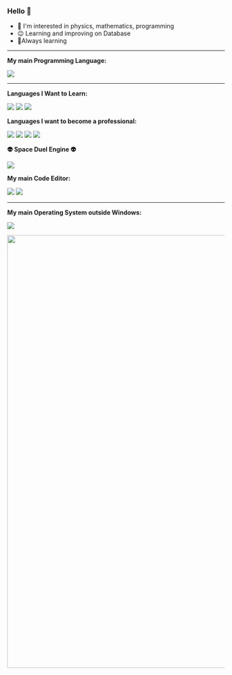 ### Hello 👋


- 🧐  I'm interested in  physics, mathematics, programming 
- 😉 Learning and improving on Database
- 🖖Always learning


-----

**My main Programming Language:**

![](https://img.shields.io/badge/C%23-239120?style=for-the-badge&logo=c-sharp&logoColor=white)

------
**Languages I Want to Learn:**

![](https://img.shields.io/badge/C-00599C?style=for-the-badge&logo=c&logoColor=white)
![](https://img.shields.io/badge/Rust-000000?style=for-the-badge&logo=rust&logoColor=white)
![](https://img.shields.io/badge/Python-FFD43B?style=for-the-badge&logo=python&logoColor=darkgreen)

**Languages I want to become a professional:**

![](https://img.shields.io/badge/C%23-239120?style=for-the-badge&logo=c-sharp&logoColor=white)
![](https://img.shields.io/badge/C%2B%2B-00599C?style=for-the-badge&logo=c%2B%2B&logoColor=white)
![](https://img.shields.io/badge/JavaScript-323330?style=for-the-badge&logo=javascript&logoColor=F7DF1E)
![](https://img.shields.io/badge/Python-FFD43B?style=for-the-badge&logo=python&logoColor=darkgreen)

**👽 Space Duel Engine 👽**

![](https://img.shields.io/badge/Unity-100000?style=for-the-badge&logo=unity&logoColor=white)

**My main Code Editor:**


![](https://img.shields.io/badge/Visual_Studio_Code-0078D4?style=for-the-badge&logo=visual%20studio%20code&logoColor=white)
![](https://img.shields.io/badge/sublime_text-%23575757.svg?&style=for-the-badge&logo=sublime-text&logoColor=important) 

------

**My main Operating System outside Windows:**

![](https://img.shields.io/badge/Ubuntu-E95420?style=for-the-badge&logo=ubuntu&logoColor=white)


<img src="https://github.com/TheDudeThatCode/TheDudeThatCode/blob/master/Assets/Mario_Gameplay.gif" width="1000px">




